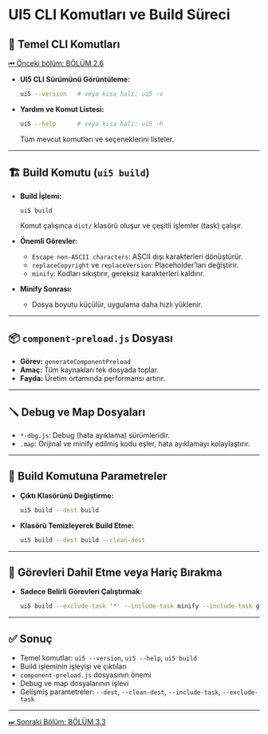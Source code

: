 # UI5 CLI Komutları ve Build Süreci

## 🔧 Temel CLI Komutları
[⏮ Önceki bölüm: BÖLÜM 2.6](./BÖLÜM3.1%20.md)
- **UI5 CLI Sürümünü Görüntüleme:**
    ```bash
    ui5 --version   # veya kısa hali: ui5 -v
    ```

- **Yardım ve Komut Listesi:**
    ```bash
    ui5 --help      # veya kısa hali: ui5 -h
    ```
    Tüm mevcut komutları ve seçeneklerini listeler.

---

## 🏗️ Build Komutu (`ui5 build`)

- **Build İşlemi:**
    ```bash
    ui5 build
    ```
    Komut çalışınca `dist/` klasörü oluşur ve çeşitli işlemler (task) çalışır.

- **Önemli Görevler:**
    - `Escape non-ASCII characters`: ASCII dışı karakterleri dönüştürür.
    - `replaceCopyright` ve `replaceVersion`: Placeholder’ları değiştirir.
    - `minify`: Kodları sıkıştırır, gereksiz karakterleri kaldırır.

- **Minify Sonrası:**
    - Dosya boyutu küçülür, uygulama daha hızlı yüklenir.

---

## 📦 `component-preload.js` Dosyası

- **Görev:** `generateComponentPreload`
- **Amaç:** Tüm kaynakları tek dosyada toplar.
- **Fayda:** Üretim ortamında performansı artırır.

---

## 🪛 Debug ve Map Dosyaları

- `*-dbg.js`: Debug (hata ayıklama) sürümleridir.
- `.map`: Orijinal ve minify edilmiş kodu eşler, hata ayıklamayı kolaylaştırır.

---

## 🧪 Build Komutuna Parametreler

- **Çıktı Klasörünü Değiştirme:**
    ```bash
    ui5 build --dest build
    ```

- **Klasörü Temizleyerek Build Etme:**
    ```bash
    ui5 build --dest build --clean-dest
    ```

---

## 🎯 Görevleri Dahil Etme veya Hariç Bırakma

- **Sadece Belirli Görevleri Çalıştırmak:**
    ```bash
    ui5 build --exclude-task '*' --include-task minify --include-task generateComponentPreload
    ```

---

## ✅ Sonuç

- Temel komutlar: `ui5 --version`, `ui5 --help`, `ui5 build`
- Build işleminin işleyişi ve çıktıları
- `component-preload.js` dosyasının önemi
- Debug ve map dosyalarının işlevi
- Gelişmiş parametreler: `--dest`, `--clean-dest`, `--include-task`, `--exclude-task`

---

[⏭ Sonraki Bölüm: BÖLÜM 3.3](./BÖLÜM3.3.md)